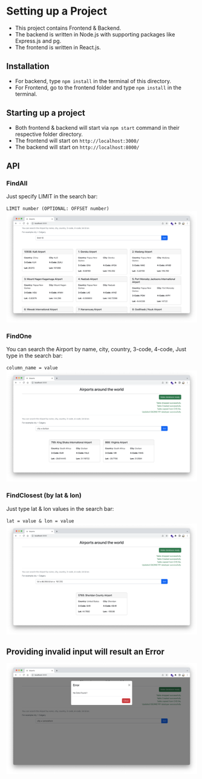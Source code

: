 # Setting up a Project

- This project contains Frontend & Backend.
- The backend is written in Node.js with supporting packages like Express.js and pg.
- The frontend is written in React.js.

## Installation

- For backend, type
  `npm install` in the terminal of this directory.
- For Frontend, go to the frontend folder and type `npm install` in the terminal.

## Starting up a project

- Both frontend & backend will start via `npm start` command in their respective folder directory.
- The frontend will start on `http://localhost:3000/`
- The backend will start on `http://localhost:8000/`

## API

### FindAll

Just specify LIMIT in the search bar:

`LIMIT number (OPTIONAL: OFFSET number)`
![find-all img](../../images/find-all.png)

### FindOne

You can search the Airport by name, city, country, 3-code, 4-code,
Just type in the search bar:

`column_name = value`
![find-all img](../../images/find-one.png)

### FindClosest (by lat & lon)

Just type lat & lon values in the search bar:

`lat = value & lon = value`
![find-all img](../../images/find-closest.png)

## Providing invalid input will result an Error

![find-all img](../../images/invalid-input.png)

